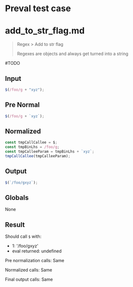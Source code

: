 # Preval test case

# add_to_str_flag.md

> Regex > Add to str flag
>
> Regexes are objects and always get turned into a string

#TODO

## Input

`````js filename=intro
$(/foo/g + "xyz");
`````

## Pre Normal

`````js filename=intro
$(/foo/g + `xyz`);
`````

## Normalized

`````js filename=intro
const tmpCallCallee = $;
const tmpBinLhs = /foo/g;
const tmpCalleeParam = tmpBinLhs + `xyz`;
tmpCallCallee(tmpCalleeParam);
`````

## Output

`````js filename=intro
$(`/foo/gxyz`);
`````

## Globals

None

## Result

Should call `$` with:
 - 1: '/foo/gxyz'
 - eval returned: undefined

Pre normalization calls: Same

Normalized calls: Same

Final output calls: Same
